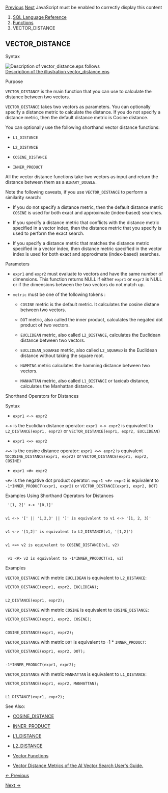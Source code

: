 [Previous](vector_chunks.md) [Next](vector_dims.md) JavaScript must be
enabled to correctly display this content

  1. [SQL Language Reference ](index.md)
  2. [Functions](Functions.md)
  3. VECTOR_DISTANCE

## VECTOR_DISTANCE

Syntax

  

![Description of vector_distance.eps
follows](https://docs.oracle.com/en/database/oracle/oracle-database/23/sqlrf/img/vector_distance.gif)  
[Description of the illustration
vector_distance.eps](img_text/vector_distance.md)

  

Purpose

`VECTOR_DISTANCE` is the main function that you can use to calculate the
distance between two vectors.

`VECTOR_DISTANCE` takes two vectors as parameters. You can optionally specify
a distance metric to calculate the distance. If you do not specify a distance
metric, then the default distance metric is Cosine distance.

You can optionally use the following shorthand vector distance functions:

  * `L1_DISTANCE`

  * `L2_DISTANCE`

  * `COSINE_DISTANCE`

  * `INNER_PRODUCT`

All the vector distance functions take two vectors as input and return the
distance between them as a `BINARY_DOUBLE`.

Note the following caveats, if you use `VECTOR_DISTANCE` to perform a
similarity search:

  * If you do not specify a distance metric, then the default distance metric `COSINE` is used for both exact and approximate (index-based) searches. 

  * If you specify a distance metric that conflicts with the distance metric specified in a vector index, then the distance metric that you specify is used to perform the exact search. 

  * If you specify a distance metric that matches the distance metric specified in a vector index, then distance metric specified in the vector index is used for both exact and approximate (index-based) searches.

Parameters

  * `expr1` and `expr2` must evaluate to vectors and have the same number of dimensions. This function returns NULL if either `expr1` or `expr2` is NULL or if the dimensions between the two vectors do not match up. 

  * `metric` must be one of the following tokens : 

    * `COSINE` metric is the default metric. It calculates the cosine distane between two vectors. 

    * `DOT` metric, also called the inner product, calculates the negated dot product of two vectors. 

    * `EUCLIDEAN` metric, also called `L2_DISTANCE`, calculates the Euclidean distance between two vectors. 

    * `EUCLIDEAN_SQUARED` metric, also called `L2_SQUARED` is the Euclidean distance without taking the square root. 

    * `HAMMING` metric calculates the hamming distance between two vectors. 

    * `MANHATTAN` metric, also called `L1_DISTANCE` or taxicab distance, calculates the Manhattan distance. 

Shorthand Operators for Distances

Syntax

  * `expr1 <-> expr2`

`<->` is the Euclidian distance operator: `expr1 <-> expr2` is equivalent to
`L2_DISTANCE(expr1, expr2)` or `VECTOR_DISTANCE(expr1, expr2, EUCLIDEAN)`

  * `expr1 <=> expr2`

`<=>` is the cosine distance operator: `expr1 <=> expr2` is equivalent
to`COSINE_DISTANCE(expr1, expr2)` or `VECTOR_DISTANCE(expr1, expr2, COSINE)`

  * `expr1 <#> expr2`

`<#>` is the negative dot product operator: `expr1 <#> expr2` is equivalent to
`-1*INNER_PRODUCT(expr1, expr2)` or `VECTOR_DISTANCE(expr1, expr2, DOT)`

Examples Using Shorthand Operators for Distances

    
    
     '[1, 2]' <-> '[0,1]'
    
    
    v1 <-> '[' || '1,2,3' || ']' is equivalent to v1 <-> '[1, 2, 3]'
    
    
    v1 <-> '[1,2]' is equivalent to L2_DISTANCE(v1, '[1,2]')
    
    
    v1 <=> v2 is equivalent to COSINE_DISTANCE(v1, v2)
    
    
     v1 <#> v2 is equivalent to -1*INNER_PRODUCT(v1, v2)

Examples

`VECTOR_DISTANCE` with metric `EUCLIDEAN` is equivalent to `L2_DISTANCE`:

    
    
    VECTOR_DISTANCE(expr1, expr2, EUCLIDEAN);
    
    
    L2_DISTANCE(expr1, expr2);
    

`VECTOR_DISTANCE` with metric `COSINE` is equivalent to `COSINE_DISTANCE`:

    
    
    VECTOR_DISTANCE(expr1, expr2, COSINE);
    
    
    COSINE_DISTANCE(expr1, expr2);
    

`VECTOR_DISTANCE` with metric `DOT` is equivalent to -1 * `INNER_PRODUCT`:

    
    
    VECTOR_DISTANCE(expr1, expr2, DOT);
    
    
    -1*INNER_PRODUCT(expr1, expr2);

`VECTOR_DISTANCE` with metric `MANHATTAN` is equivalent to `L1_DISTANCE`:

    
    
    VECTOR_DISTANCE(expr1, expr2, MANHATTAN);
    
    
    L1_DISTANCE(expr1, expr2);

See Also:

  * [COSINE_DISTANCE](cosine_distance.md#GUID-2128DC1D-612A-444F-87D8-3D249CD8F12D)

  * [INNER_PRODUCT](inner_product.md#GUID-6AE745CF-93E7-4192-8F80-7B9853DF5B72)

  * [L1_DISTANCE](l1_distance.md#GUID-604A5B68-10AF-48F3-A84F-ED0B90624059)

  * [L2_DISTANCE](l2_distance.md#GUID-2FD8BC27-7614-471F-A4F5-3ED52130A05A)

  * [Vector Functions](Single-Row-Functions.md#GUID-C0C477F1-8210-4CA9-A5FA-0A340C409892)

  * [Vector Distance Metrics of the AI Vector Search User's Guide.](/pls/topic/lookup?ctx=en/database/oracle/oracle-database/23/sqlrf&id=VECSE-GUID-DBC136C1-7C63-4B7F-902B-2289FF375560)


[← Previous](vector_chunks.md)

[Next →](vector_dims.md)
